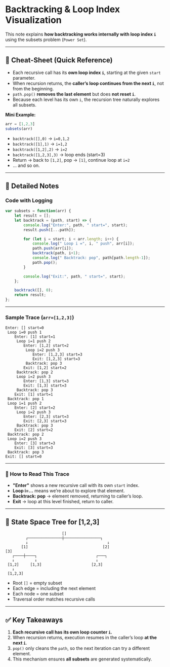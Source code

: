 # Backtracking & Loop Index Visualization

This note explains **how backtracking works internally with loop index `i`** using the subsets problem (`Power Set`).

---

## 🚀 Cheat-Sheet (Quick Reference)

- Each recursive call has its **own loop index `i`**, starting at the given `start` parameter.
- When recursion returns, the **caller’s loop continues from the next `i`**, not from the beginning.
- `path.pop()` **removes the last element** but does **not reset `i`**.
- Because each level has its own `i`, the recursion tree naturally explores all subsets.

**Mini Example:**

```js
arr = [1,2,3]
subsets(arr)
```

- `backtrack([],0)` → `i=0,1,2`
- `backtrack([1],1)` → `i=1,2`
- `backtrack([1,2],2)` → `i=2`
- `backtrack([1,2,3],3)` → loop ends (start=3)
- Return → back to `[1,2]`, pop → `[1]`, continue loop at `i=2`
- … and so on.

---

## 📝 Detailed Notes

### Code with Logging
```js
var subsets = function(arr) {
    let result = [];
    let backtrack = (path, start) => {
        console.log("Enter:", path, " start=", start);
        result.push([...path]);

        for (let i = start; i < arr.length; i++) {
            console.log(" Loop i =", i, " push", arr[i]);
            path.push(arr[i]);
            backtrack(path, i+1);
            console.log(" Backtrack: pop", path[path.length-1]);
            path.pop();
        }

        console.log("Exit:", path, " start=", start);
    };

    backtrack([], 0);
    return result;
};
```

---

### Sample Trace (`arr=[1,2,3]`)

```
Enter: [] start=0
 Loop i=0 push 1
    Enter: [1] start=1
     Loop i=1 push 2
        Enter: [1,2] start=2
         Loop i=2 push 3
            Enter: [1,2,3] start=3
            Exit: [1,2,3] start=3
         Backtrack: pop 3
        Exit: [1,2] start=2
     Backtrack: pop 2
     Loop i=2 push 3
        Enter: [1,3] start=3
        Exit: [1,3] start=3
     Backtrack: pop 3
    Exit: [1] start=1
 Backtrack: pop 1
 Loop i=1 push 2
    Enter: [2] start=2
     Loop i=2 push 3
        Enter: [2,3] start=3
        Exit: [2,3] start=3
     Backtrack: pop 3
    Exit: [2] start=2
 Backtrack: pop 2
 Loop i=2 push 3
    Enter: [3] start=3
    Exit: [3] start=3
 Backtrack: pop 3
Exit: [] start=0
```

---

### 🔑 How to Read This Trace

- **"Enter"** shows a new recursive call with its own `start` index.  
- **Loop i=...** means we’re about to explore that element.  
- **Backtrack: pop** → element removed, returning to caller’s loop.  
- **Exit** → loop at this level finished, return to caller.  

---

## 🌳 State Space Tree for [1,2,3]

```
                         []
         ┌───────────────┼────────────────┐
         ↓                                   ↓
       [1]                                 [2]                               [3]
   ┌────┼────┐                          ┌───┐
   ↓         ↓                          ↓
 [1,2]     [1,3]                      [2,3]
   ↓
 [1,2,3]
```

- Root `[]` = empty subset  
- Each edge = including the next element  
- Each node = one subset  
- Traversal order matches recursive calls  

---

## ✅ Key Takeaways

1. **Each recursive call has its own loop counter `i`.**
2. When recursion returns, execution resumes in the caller’s loop **at the next `i`**.  
3. `pop()` only cleans the `path`, so the next iteration can try a different element.  
4. This mechanism ensures **all subsets** are generated systematically.
